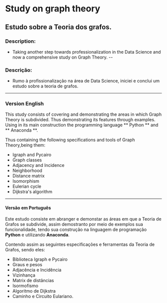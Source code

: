 # Study on graph theory
## Estudo sobre a Teoria dos grafos.

### Description:
- Taking another step towards professionalization in the Data Science and now a comprehensive study on Graph Theory.
--
### Descrição:
- Rumo à profissionalização na área de Data Science, iniciei e conclui um estudo sobre a teoria de grafos.

----
### Version English

This study consists of covering and demonstrating the areas in which Graph Theory is subdivided. Thus demonstrating its features through examples.
Using in its main construction the programming language ** Python ** and ** Anaconda **.

Thus containing the following specifications and tools of Graph Theory,being them:
- Igraph and Pycairo
- Graph classes
- Adjacency and Incidence
- Neighborhood
- Distance matrix
- Isomorphism
- Eulerian cycle
- Dijkstra's algorithm

---
#### Versão em Português

Este estudo consiste em abranger e demonstar as áreas em que a Teoria de Grafos se subdivide, assim demostranto por meio de exemplos sua funcionalidade, tendo sua construção na linguagem de programação **Python** e utilizando **Anaconda**.

Contendo assim as seguintes especificações e ferramentas da Teoria de Grafos, sendo eles:
- Biblioteca Igraph e Pycairo
- Graus e pesos 
- Adjacência e Incidência 
- Vizinhança
- Matrix de distãncias
- Isormofismo
- Algoritmo de Dijkstra
- Caminho e Circuito Eulariano.

